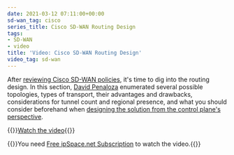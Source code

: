 ```yaml
---
date: 2021-03-12 07:11:00+00:00
sd-wan_tag: cisco
series_title: Cisco SD-WAN Routing Design
tags:
- SD-WAN
- video
title: 'Video: Cisco SD-WAN Routing Design'
video_tag: sd-wan
---
```

After [reviewing Cisco SD-WAN policies](/2021/02/video-sdwan-policies-review.html), it's time to dig into the routing design. In this section, [David Penaloza](https://www.ipspace.net/Author:David_Pe%C3%B1aloza_Seijas) enumerated several possible topologies, types of transport, their advantages and drawbacks, considerations for tunnel count and regional presence, and what you should consider beforehand when [designing the solution from the control plane's perspective](https://my.ipspace.net/bin/get/CiscoSDWAN/8.1%20-%20Routing%20Design.mp4?doccode=CiscoSDWAN).

{{<jump>}}[Watch the video](https://my.ipspace.net/bin/get/CiscoSDWAN/8.1%20-%20Routing%20Design.mp4?doccode=CiscoSDWAN){{</jump>}}

{{<note free>}}You need [Free ipSpace.net Subscription](https://www.ipspace.net/Subscription/Free) to watch the video.{{</note>}}